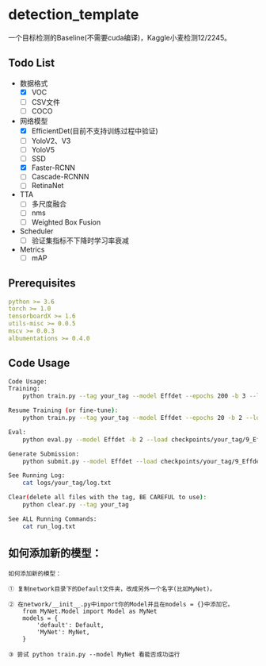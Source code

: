 # detection_template

一个目标检测的Baseline(不需要cuda编译)，Kaggle小麦检测12/2245。

## Todo List

- 数据格式
  - [x] VOC
  - [ ] CSV文件
  - [ ] COCO

- 网络模型
  - [x] EfficientDet(目前不支持训练过程中验证)
  - [ ] YoloV2、V3
  - [ ] YoloV5
  - [ ] SSD
  - [x] Faster-RCNN
  - [ ] Cascade-RCNNN
  - [ ] RetinaNet
  
- TTA
  - [ ] 多尺度融合
  - [ ] nms
  - [ ] Weighted Box Fusion

- Scheduler
  - [ ] 验证集指标不下降时学习率衰减

- Metrics
  - [ ] mAP

## Prerequisites

```yaml
python >= 3.6
torch >= 1.0
tensorboardX >= 1.6
utils-misc >= 0.0.5
mscv >= 0.0.3
albumentations >= 0.4.0
```

## Code Usage

```bash
Code Usage:
Training:
    python train.py --tag your_tag --model Effdet --epochs 200 -b 3 --lr 0.0001 --gpu 0

Resume Training (or fine-tune):
    python train.py --tag your_tag --model Effdet --epochs 20 -b 2 --load checkpoints/your_tag/9_Effdet.pt --resume --gpu 0

Eval:
    python eval.py --model Effdet -b 2 --load checkpoints/your_tag/9_Effdet.pt --gpu 1

Generate Submission:
    python submit.py --model Effdet --load checkpoints/your_tag/9_Effdet.pt -b 2 --gpu 0

See Running Log:
    cat logs/your_tag/log.txt

Clear(delete all files with the tag, BE CAREFUL to use):
    python clear.py --tag your_tag

See ALL Running Commands:
    cat run_log.txt
```

## 如何添加新的模型：

```
如何添加新的模型：

① 复制network目录下的Default文件夹，改成另外一个名字(比如MyNet)。

② 在network/__init__.py中import你的Model并且在models = {}中添加它。
    from MyNet.Model import Model as MyNet
    models = {
        'default': Default,
        'MyNet': MyNet,
    }

③ 尝试 python train.py --model MyNet 看能否成功运行
```
